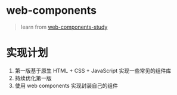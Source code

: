 # web-components
> learn from [web-components-study](https://github.com/mdn/web-components-examples)


# 实现计划
1. 第一版基于原生 HTML + CSS + JavaScript 实现一些常见的组件库
2. 持续优化第一版
3. 使用 web components 实现封装自己的组件